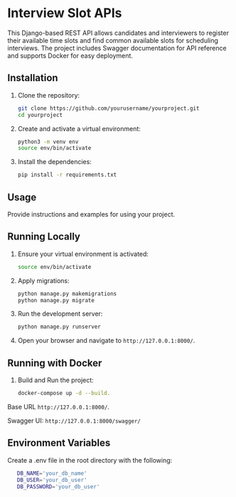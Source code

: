 # Interview Slot APIs

This Django-based REST API allows candidates and interviewers to register their available time slots and find common available slots for scheduling interviews. The project includes Swagger documentation for API reference and supports Docker for easy deployment.


## Installation

1. Clone the repository:
    ```sh
    git clone https://github.com/yourusername/yourproject.git
    cd yourproject
    ```

2. Create and activate a virtual environment:
    ```sh
    python3 -m venv env
    source env/bin/activate
    ```

3. Install the dependencies:
    ```sh
    pip install -r requirements.txt
    ```

## Usage

Provide instructions and examples for using your project.

## Running Locally

1. Ensure your virtual environment is activated:
    ```sh
    source env/bin/activate
    ```

2. Apply migrations:
    ```sh
    python manage.py makemigrations
    python manage.py migrate
    ```

3. Run the development server:
    ```sh
    python manage.py runserver
    ```

4. Open your browser and navigate to `http://127.0.0.1:8000/`.

## Running with Docker

1. Build and Run the project:
    ```sh
    docker-compose up -d --build.
    ```

Base URL `http://127.0.0.1:8000/`.

Swagger UI: `http://127.0.0.1:8000/swagger/`

## Environment Variables

Create a .env file in the root directory with the following:
 ```sh
    DB_NAME='your_db_name'
    DB_USER='your_db_user'
    DB_PASSWORD='your_db_user'
```